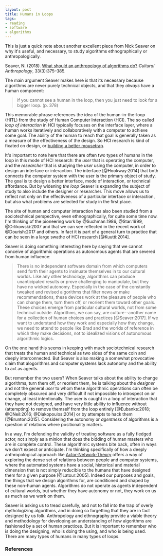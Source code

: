 ```yaml
---
layout: post
title: Humans in Loops
tags:
- reading
- software
- algorithms
---
```



This is just a quick note about another excellent piece from Nick Seaver on why
it's useful, and necessary, to study algorithms ethnographically or
anthropologically.

Seaver, N. (2018). [What should an anthropology of algorithms do?] *Cultural
Anthropology*, 33(3):375–385.

The main argument Seaver makes here is that its necessary because algorithms are
never purely technical objects, and that they *always* have a human component:

> If you cannot see a human in the loop, then you just need to look 
> for a bigger loop. (p. 378)

This memorable phrase references the idea of the human-in-the-loop (HITL) from
the study of Human Computer Interaction (HCI). The so called *loop of
interaction* in HCI typically focuses on the interface layer, where a human
works iteratively and collaboratively with a computer to achieve some goal. The
ability of the human to reach that goal is generally taken as a measure of the
effectiveness of the design. So HCI research is kind of fixated on design, or
[building a better mousetrap].

It's important to note here that there are often two types of humans in the loop
in this mode of HCI research: the *user* that is operating the computer, and the
*researcher* that is studying the *user* using the computer, in order to design
an interface or interaction. The interface [@Hookway:2014] that both connects
the computer system with the user is the primary object of study. The goal is to
design a better interface, mode of interaction, or technical affordance. But by
widening *the loop* Seaver is expanding the subject of study to also include the
designer or researcher. This move allows us to reflect not only on the
effectiveness of a particular interface or interaction, but also what problems
are selected for study in the first place.

The site of human and computer interaction has also been studied from a
sociotechnical perspective, even ethnographically, for quite some time now. I'm
thinking of the pioneering work by @Suchman:1986, @Star:1999, @Orlikowski:2007
and that we can see reflected in the recent work of @Dourish:2017 and others.
In fact it is part of a general turn to practice that can be seen in a large
swathe of HCI research [@Kuutti:2014]. 

Seaver is doing something interesting here by saying that we cannot conceive of
algorithmic operations as autonomous agents that are severed from human
influence:

> There is no independent software domain from which computers send forth 
> their agents to insinuate themselves in to our cultural worlds. Like
> any other technology, algorithms can produce unanticipated results or prove
> challenging to manipulate, but they have no wicked autonomy. Especially in 
> the case of the constantly tweaked and revised algorithms that filter news
> or make recommendations, these devices work at the pleasure of people who
> can change them, turn them off, or reorient them toward other goals. These
> choices emerge from particular cultural worlds, not from some technical
> outside. Algorithms, we can say, are culture--another name for a collection of
> human choices and practices [@Seaver:2017]. If we want to understand how they
> work and especially how they change, we need to attend to people like Brad
> and the worlds of reference in which they make decisions, not to idealized
> visions of autonomous algorithmic logics.

On the one hand this seems in keeping with much sociotechnical research that
treats the human and technical as two sides of the same coin and deeply
interconnected. But Seaver is also making a somewhat provocative claim that
alogorithms and computer systems lack autonomy and the ability to act as agents.

But remember the two users?  When Seaver talks about the ability to change
algorithms, turn them off, or reorient them, he is talking about the *designer*
and not the general *user* to whom these algorithmic operations can often be
completely obscured and very difficult if not impossible to introspect on or
change, at least intentionally.  The user is caught in a loop of interaction
that they have not designed, and have very little ability to influence without
(attempting) to remove themself from the loop entirely [@Eubanks:2018;
@ONeil:2016; @Diakopoulos:2014] or by attempts to hack them [@Brunton:2015].
Considering the autonomy or *agentness* of algorithms is a question of relations
where positionality matters. 

In a way, I'm defending the validity of treating software as a fully fledged
actor, not simply as a minion that does the bidding of human masters who are in
complete control. These algorithmic systems bite back, often in ways we don't
expect or anticipate. I'm thinking specifically of how a deeply anthropological
approach like [Actor-Network-Theory] offers a way of exploring the dense set of
relations between people and computer systems, where the automated systems have
a social, historical and material dimension that is not simply reducible to the
humans that have designed them for a given purpose [@Latour:2005]. Indeed our
purposes and goals, the things that we design algorithms for, are conditioned
and shaped by these non-human agents. Algorithms do not operate as agents
independent of cultural worlds, but whether they have autonomy or not, they work
on us as much as we work on them.

Seaver is asking us to tread carefully, and not to fall into the trap of overly 
mythologizing algorithms, and in doing so forgetting that they are in fact
designed by us folk. Anthropology and ethnography provide a viable theory and
methodology for developing an understanding of how algorithms are fashioned by a
set of human practices. But it is important to remember who is doing the
designing, who is doing the using, and who is being used. There are many types
of humans in many types of loops.

### References

[building a better mousetrap]: https://en.wikipedia.org/wiki/Build_a_better_mousetrap,_and_the_world_will_beat_a_path_to_your_door

[What should an anthropology of algorithms do?]: https://culanth.org/articles/966-what-should-an-anthropology-of-algorithms-do

[Actor-Network-Theory]: https://en.wikipedia.org/wiki/Actor%E2%80%93network_theory
